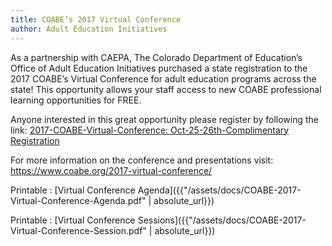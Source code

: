 ```yaml
---
title: COABE’s 2017 Virtual Conference
author: Adult Education Initiatives
---
```


As a partnership with CAEPA, The Colorado Department of Education’s Office of Adult Education Initiatives purchased a state registration to the 2017 COABE’s Virtual Conference for adult education programs across the state! This opportunity allows your staff access to new COABE professional learning opportunities for FREE.

Anyone interested in this great opportunity please register by following the link: [2017-COABE-Virtual-Conference: Oct-25-26th-Complimentary Registration](http://myemail.constantcontact.com/2017-COABE-Virtual-Conference-Oct-25---26th--Complimentary-Registration-.html?soid=1112004712009&aid=0ocrvSDHdZE)

For more information on the conference and presentations visit: <https://www.coabe.org/2017-virtual-conference/>

Printable
: [Virtual Conference Agenda]({{"/assets/docs/COABE-2017-Virtual-Conference-Agenda.pdf" | absolute_url}})

Printable
: [Virtual Conference Sessions]({{"/assets/docs/COABE-2017-Virtual-Conference-Session.pdf" | absolute_url}})
